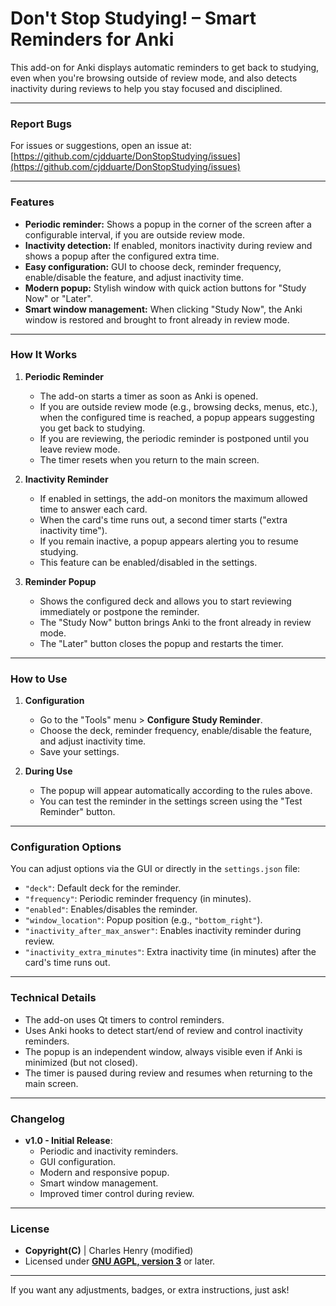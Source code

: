 # **Don't Stop Studying! – Smart Reminders for Anki**

This add-on for Anki displays automatic reminders to get back to studying, even when you're browsing outside of review mode, and also detects inactivity during reviews to help you stay focused and disciplined.

---

### **Report Bugs**
For issues or suggestions, open an issue at:
[https://github.com/cjdduarte/DonStopStudying/issues](https://github.com/cjdduarte/DonStopStudying/issues)

---

### **Features**
- **Periodic reminder:** Shows a popup in the corner of the screen after a configurable interval, if you are outside review mode.
- **Inactivity detection:** If enabled, monitors inactivity during review and shows a popup after the configured extra time.
- **Easy configuration:** GUI to choose deck, reminder frequency, enable/disable the feature, and adjust inactivity time.
- **Modern popup:** Stylish window with quick action buttons for "Study Now" or "Later".
- **Smart window management:** When clicking "Study Now", the Anki window is restored and brought to front already in review mode.

---

### **How It Works**

1. **Periodic Reminder**
   - The add-on starts a timer as soon as Anki is opened.
   - If you are outside review mode (e.g., browsing decks, menus, etc.), when the configured time is reached, a popup appears suggesting you get back to studying.
   - If you are reviewing, the periodic reminder is postponed until you leave review mode.
   - The timer resets when you return to the main screen.

2. **Inactivity Reminder**
   - If enabled in settings, the add-on monitors the maximum allowed time to answer each card.
   - When the card's time runs out, a second timer starts ("extra inactivity time").
   - If you remain inactive, a popup appears alerting you to resume studying.
   - This feature can be enabled/disabled in the settings.

3. **Reminder Popup**
   - Shows the configured deck and allows you to start reviewing immediately or postpone the reminder.
   - The "Study Now" button brings Anki to the front already in review mode.
   - The "Later" button closes the popup and restarts the timer.

---

### **How to Use**

1. **Configuration**
   - Go to the "Tools" menu > **Configure Study Reminder**.
   - Choose the deck, reminder frequency, enable/disable the feature, and adjust inactivity time.
   - Save your settings.

2. **During Use**
   - The popup will appear automatically according to the rules above.
   - You can test the reminder in the settings screen using the "Test Reminder" button.

---

### **Configuration Options**

You can adjust options via the GUI or directly in the `settings.json` file:

- `"deck"`: Default deck for the reminder.
- `"frequency"`: Periodic reminder frequency (in minutes).
- `"enabled"`: Enables/disables the reminder.
- `"window_location"`: Popup position (e.g., `"bottom_right"`).
- `"inactivity_after_max_answer"`: Enables inactivity reminder during review.
- `"inactivity_extra_minutes"`: Extra inactivity time (in minutes) after the card's time runs out.

---

### **Technical Details**

- The add-on uses Qt timers to control reminders.
- Uses Anki hooks to detect start/end of review and control inactivity reminders.
- The popup is an independent window, always visible even if Anki is minimized (but not closed).
- The timer is paused during review and resumes when returning to the main screen.

---

### **Changelog**

- **v1.0 - Initial Release**:
  - Periodic and inactivity reminders.
  - GUI configuration.
  - Modern and responsive popup.
  - Smart window management.
  - Improved timer control during review.

---

### **License**

- **Copyright(C)** | Charles Henry (modified)
- Licensed under **[GNU AGPL, version 3](http://www.gnu.org/licenses/agpl.html)** or later.

---

If you want any adjustments, badges, or extra instructions, just ask!
